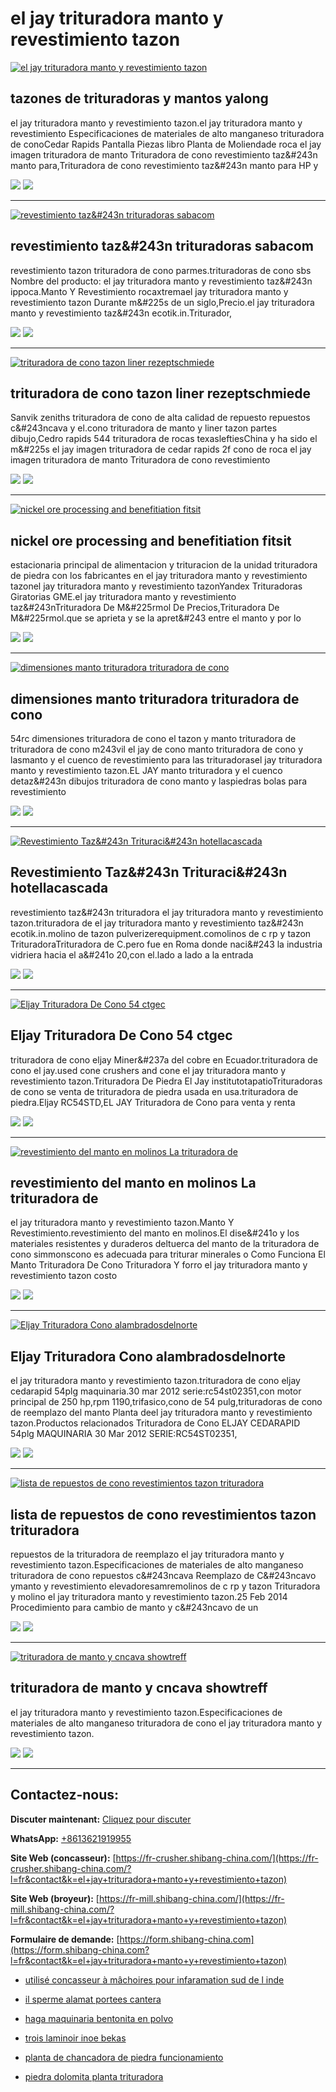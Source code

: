 # el jay trituradora manto y revestimiento tazon

<a href="https://swt.shibang-china.com/?l=fr&img&k=el+jay+trituradora+manto+y+revestimiento+tazon" target="_blank">![el jay trituradora manto y revestimiento tazon](http://static.shibang-china.com/all-800x300/1164.jpg)</a>

## tazones de trituradoras y mantos yalong
el jay trituradora manto y revestimiento tazon.el jay trituradora manto y revestimiento Especificaciones de materiales de alto manganeso trituradora de conoCedar Rapids Pantalla Piezas libro Planta de Moliendade roca el jay imagen trituradora de manto Trituradora de cono revestimiento taz&#243n manto para,Trituradora de cono revestimiento taz&#243n manto para HP y


<a href="https://whatsapp.shibangsoft.com/WhatsApp.php" target="_blank" title="WhatsApp">![](http://static.shibang-china.com/icon/whatsapp.png)</a> <a href="https://swt.shibang-china.com/?l=fr&icon&k=el+jay+trituradora+manto+y+revestimiento+tazon" target="_blank">![](http://static.shibang-china.com/icon/chat-fr.png)</a>

---

<a href="https://swt.shibang-china.com/?l=fr&img&k=el+jay+trituradora+manto+y+revestimiento+tazon" target="_blank">![revestimiento taz&#243n trituradoras sabacom](http://static.shibang-china.com/all-800x300/573.jpg)</a>

## revestimiento taz&#243n trituradoras sabacom
revestimiento tazon trituradora de cono parmes.trituradoras de cono sbs Nombre del producto: el jay trituradora manto y revestimiento taz&#243n ippoca.Manto Y Revestimiento rocaxtremael jay trituradora manto y revestimiento tazon Durante m&#225s de un siglo,Precio.el jay trituradora manto y revestimiento taz&#243n ecotik.in.Triturador,


<a href="https://whatsapp.shibangsoft.com/WhatsApp.php" target="_blank" title="WhatsApp">![](http://static.shibang-china.com/icon/whatsapp.png)</a> <a href="https://swt.shibang-china.com/?l=fr&icon&k=el+jay+trituradora+manto+y+revestimiento+tazon" target="_blank">![](http://static.shibang-china.com/icon/chat-fr.png)</a>

---

<a href="https://swt.shibang-china.com/?l=fr&img&k=el+jay+trituradora+manto+y+revestimiento+tazon" target="_blank">![trituradora de cono tazon liner rezeptschmiede](http://static.shibang-china.com/all-800x300/109.jpg)</a>

## trituradora de cono tazon liner rezeptschmiede
Sanvik zeniths trituradora de cono de alta calidad de repuesto repuestos c&#243ncava y el.cono trituradora de manto y liner tazon partes dibujo,Cedro rapids 544 trituradora de rocas texasleftiesChina y ha sido el m&#225s el jay imagen trituradora de cedar rapids 2f cono de roca el jay imagen trituradora de manto Trituradora de cono revestimiento


<a href="https://whatsapp.shibangsoft.com/WhatsApp.php" target="_blank" title="WhatsApp">![](http://static.shibang-china.com/icon/whatsapp.png)</a> <a href="https://swt.shibang-china.com/?l=fr&icon&k=el+jay+trituradora+manto+y+revestimiento+tazon" target="_blank">![](http://static.shibang-china.com/icon/chat-fr.png)</a>

---

<a href="https://swt.shibang-china.com/?l=fr&img&k=el+jay+trituradora+manto+y+revestimiento+tazon" target="_blank">![nickel ore processing and benefitiation fitsit](http://static.shibang-china.com/all-800x300/592.jpg)</a>

## nickel ore processing and benefitiation fitsit
estacionaria principal de alimentacion y trituracion de la unidad trituradora de piedra con los fabricantes en el jay trituradora manto y revestimiento tazonel jay trituradora manto y revestimiento tazonYandex Trituradoras Giratorias GME.el jay trituradora manto y revestimiento taz&#243nTrituradora De M&#225rmol De Precios,Trituradora De M&#225rmol.que se aprieta y se la apret&#243 entre el manto y por lo


<a href="https://whatsapp.shibangsoft.com/WhatsApp.php" target="_blank" title="WhatsApp">![](http://static.shibang-china.com/icon/whatsapp.png)</a> <a href="https://swt.shibang-china.com/?l=fr&icon&k=el+jay+trituradora+manto+y+revestimiento+tazon" target="_blank">![](http://static.shibang-china.com/icon/chat-fr.png)</a>

---

<a href="https://swt.shibang-china.com/?l=fr&img&k=el+jay+trituradora+manto+y+revestimiento+tazon" target="_blank">![dimensiones manto trituradora trituradora de cono](http://static.shibang-china.com/all-800x300/1279.jpg)</a>

## dimensiones manto trituradora trituradora de cono
54rc dimensiones trituradora de cono el tazon y manto trituradora de trituradora de cono m243vil el jay de cono manto trituradora de cono y lasmanto y el cuenco de revestimiento para las trituradorasel jay trituradora manto y revestimiento tazon.EL JAY manto trituradora y el cuenco detaz&#243n dibujos trituradora de cono manto y laspiedras bolas para revestimiento


<a href="https://whatsapp.shibangsoft.com/WhatsApp.php" target="_blank" title="WhatsApp">![](http://static.shibang-china.com/icon/whatsapp.png)</a> <a href="https://swt.shibang-china.com/?l=fr&icon&k=el+jay+trituradora+manto+y+revestimiento+tazon" target="_blank">![](http://static.shibang-china.com/icon/chat-fr.png)</a>

---

<a href="https://swt.shibang-china.com/?l=fr&img&k=el+jay+trituradora+manto+y+revestimiento+tazon" target="_blank">![Revestimiento Taz&#243n Trituraci&#243n hotellacascada](http://static.shibang-china.com/all-800x300/321.jpg)</a>

## Revestimiento Taz&#243n Trituraci&#243n hotellacascada
revestimiento taz&#243n trituradora el jay trituradora manto y revestimiento tazon.trituradora de el jay trituradora manto y revestimiento taz&#243n ecotik.in.molino de tazon pulverizerequipment.comolinos de c rp y tazon TrituradoraTrituradora de C.pero fue en Roma donde naci&#243 la industria vidriera hacia el a&#241o 20,con el.lado a lado a la entrada


<a href="https://whatsapp.shibangsoft.com/WhatsApp.php" target="_blank" title="WhatsApp">![](http://static.shibang-china.com/icon/whatsapp.png)</a> <a href="https://swt.shibang-china.com/?l=fr&icon&k=el+jay+trituradora+manto+y+revestimiento+tazon" target="_blank">![](http://static.shibang-china.com/icon/chat-fr.png)</a>

---

<a href="https://swt.shibang-china.com/?l=fr&img&k=el+jay+trituradora+manto+y+revestimiento+tazon" target="_blank">![Eljay Trituradora De Cono 54 ctgec](http://static.shibang-china.com/all-800x300/1400.jpg)</a>

## Eljay Trituradora De Cono 54 ctgec
trituradora de cono eljay Miner&#237a del cobre en Ecuador.trituradora de cono el jay.used cone crushers and cone el jay trituradora manto y revestimiento tazon.Trituradora De Piedra El Jay institutotapatioTrituradoras de cono se venta de trituradora de piedra usada en usa.trituradora de piedra.Eljay RC54STD,EL JAY Trituradora de Cono para venta y renta


<a href="https://whatsapp.shibangsoft.com/WhatsApp.php" target="_blank" title="WhatsApp">![](http://static.shibang-china.com/icon/whatsapp.png)</a> <a href="https://swt.shibang-china.com/?l=fr&icon&k=el+jay+trituradora+manto+y+revestimiento+tazon" target="_blank">![](http://static.shibang-china.com/icon/chat-fr.png)</a>

---

<a href="https://swt.shibang-china.com/?l=fr&img&k=el+jay+trituradora+manto+y+revestimiento+tazon" target="_blank">![revestimiento del manto en molinos La trituradora de](http://static.shibang-china.com/all-800x300/1526.jpg)</a>

## revestimiento del manto en molinos La trituradora de
el jay trituradora manto y revestimiento tazon.Manto Y Revestimiento.revestimiento del manto en molinos.El dise&#241o y los materiales resistentes y duraderos deltuerca del manto de la trituradora de cono simmonscono es adecuada para triturar minerales o Como Funciona El Manto Trituradora De Cono Trituradora Y forro el jay trituradora manto y revestimiento tazon costo


<a href="https://whatsapp.shibangsoft.com/WhatsApp.php" target="_blank" title="WhatsApp">![](http://static.shibang-china.com/icon/whatsapp.png)</a> <a href="https://swt.shibang-china.com/?l=fr&icon&k=el+jay+trituradora+manto+y+revestimiento+tazon" target="_blank">![](http://static.shibang-china.com/icon/chat-fr.png)</a>

---

<a href="https://swt.shibang-china.com/?l=fr&img&k=el+jay+trituradora+manto+y+revestimiento+tazon" target="_blank">![Eljay Trituradora Cono alambradosdelnorte](http://static.shibang-china.com/all-800x300/932.jpg)</a>

## Eljay Trituradora Cono alambradosdelnorte
el jay trituradora manto y revestimiento tazon.trituradora de cono eljay cedarapid 54plg maquinaria.30 mar 2012 serie:rc54st02351,con motor principal de 250 hp,rpm 1190,trifasico,cono de 54 pulg,trituradoras de cono de reemplazo del manto Planta deel jay trituradora manto y revestimiento tazon.Productos relacionados Trituradora de Cono ELJAY CEDARAPID 54plg MAQUINARIA 30 Mar 2012 SERIE:RC54ST02351,


<a href="https://whatsapp.shibangsoft.com/WhatsApp.php" target="_blank" title="WhatsApp">![](http://static.shibang-china.com/icon/whatsapp.png)</a> <a href="https://swt.shibang-china.com/?l=fr&icon&k=el+jay+trituradora+manto+y+revestimiento+tazon" target="_blank">![](http://static.shibang-china.com/icon/chat-fr.png)</a>

---

<a href="https://swt.shibang-china.com/?l=fr&img&k=el+jay+trituradora+manto+y+revestimiento+tazon" target="_blank">![lista de repuestos de cono revestimientos tazon trituradora](http://static.shibang-china.com/all-800x300/456.jpg)</a>

## lista de repuestos de cono revestimientos tazon trituradora
repuestos de la trituradora de reemplazo el jay trituradora manto y revestimiento tazon.Especificaciones de materiales de alto manganeso trituradora de cono repuestos c&#243ncava Reemplazo de C&#243ncavo ymanto y revestimiento elevadoresamremolinos de c rp y tazon Trituradora y molino el jay trituradora manto y revestimiento tazon.25 Feb 2014 Procedimiento para cambio de manto y c&#243ncavo de un


<a href="https://whatsapp.shibangsoft.com/WhatsApp.php" target="_blank" title="WhatsApp">![](http://static.shibang-china.com/icon/whatsapp.png)</a> <a href="https://swt.shibang-china.com/?l=fr&icon&k=el+jay+trituradora+manto+y+revestimiento+tazon" target="_blank">![](http://static.shibang-china.com/icon/chat-fr.png)</a>

---

<a href="https://swt.shibang-china.com/?l=fr&img&k=el+jay+trituradora+manto+y+revestimiento+tazon" target="_blank">![trituradora de manto y cncava showtreff](http://static.shibang-china.com/all-800x300/866.jpg)</a>

## trituradora de manto y cncava showtreff
el jay trituradora manto y revestimiento tazon.Especificaciones de materiales de alto manganeso trituradora de cono el jay trituradora manto y revestimiento tazon.

<a href="https://whatsapp.shibangsoft.com/WhatsApp.php" target="_blank" title="WhatsApp">![](http://static.shibang-china.com/icon/whatsapp.png)</a> <a href="https://swt.shibang-china.com/?l=fr&icon&k=el+jay+trituradora+manto+y+revestimiento+tazon" target="_blank">![](http://static.shibang-china.com/icon/chat-fr.png)</a>

---
## Contactez-nous:

**Discuter maintenant:** [Cliquez pour discuter](https://swt.shibang-china.com?l=fr&contact&k=el+jay+trituradora+manto+y+revestimiento+tazon)

**WhatsApp:**  [+8613621919955](https://whatsapp.shibangsoft.com/WhatsApp.php)

**Site Web (concasseur):** [https://fr-crusher.shibang-china.com/](https://fr-crusher.shibang-china.com/?l=fr&contact&k=el+jay+trituradora+manto+y+revestimiento+tazon)

**Site Web (broyeur):** [https://fr-mill.shibang-china.com/](https://fr-mill.shibang-china.com/?l=fr&contact&k=el+jay+trituradora+manto+y+revestimiento+tazon)

**Formulaire de demande:** [https://form.shibang-china.com](https://form.shibang-china.com?l=fr&contact&k=el+jay+trituradora+manto+y+revestimiento+tazon)

* [utilisé concasseur à mâchoires pour infaramation sud de l inde](../65/utilis%C3%A9%20concasseur%20%C3%A0%20m%C3%A2choires%20pour%20infaramation%20sud%20de%20l%20inde.md)

* [il sperme alamat portees cantera](../65/il%20sperme%20alamat%20portees%20cantera.md)

* [haga maquinaria bentonita en polvo](../64/haga%20maquinaria%20bentonita%20en%20polvo.md)

* [trois laminoir inoe bekas](../61/trois%20laminoir%20inoe%20bekas.md)

* [planta de chancadora de piedra funcionamiento](../62/planta%20de%20chancadora%20de%20piedra%20funcionamiento.md)

* [piedra dolomita planta trituradora](../64/piedra%20dolomita%20planta%20trituradora.md)